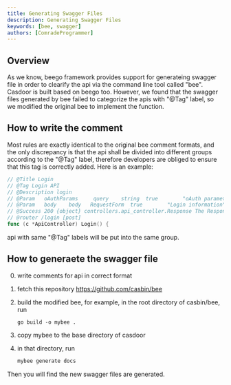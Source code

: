 ```yaml
---
title: Generating Swagger Files
description: Generating Swagger Files
keywords: [bee, swagger]
authors: [ComradeProgrammer]
---
```


## Overview

As we know, beego framework provides support for generateing swagger file in order to clearify the api via the command line tool called "bee". Casdoor is built based on beego too. However, we found that the swagger files generated by bee failed to categorize the apis with "@Tag" label, so we modified the original bee to implement the function.

## How to write the comment

Most rules are exactly identical to the original bee comment formats, and the only discrepancy is that the api shall be divided into different groups according to the "@Tag" label, therefore developers are obliged to ensure that this tag is correctly added. Here is an example:

```go
// @Title Login
// @Tag Login API
// @Description login
// @Param   oAuthParams     query    string  true        "oAuth parameters"
// @Param   body    body   RequestForm  true        "Login information"
// @Success 200 {object} controllers.api_controller.Response The Response object
// @router /login [post]
func (c *ApiController) Login() {
```

api with same "@Tag" labels will be put into the same group.

## How to generaete the swagger file

0. write comments for api in correct format  
1. fetch this repository <https://github.com/casbin/bee>
2. build the modified bee, for example, in the root directory of casbin/bee, run

    ```shell
    go build -o mybee .
    ```

3. copy mybee to the base directory of casdoor
4. in that directory, run

    ```bash
    mybee generate docs
    ```

Then you will find the new swagger files are generated.
